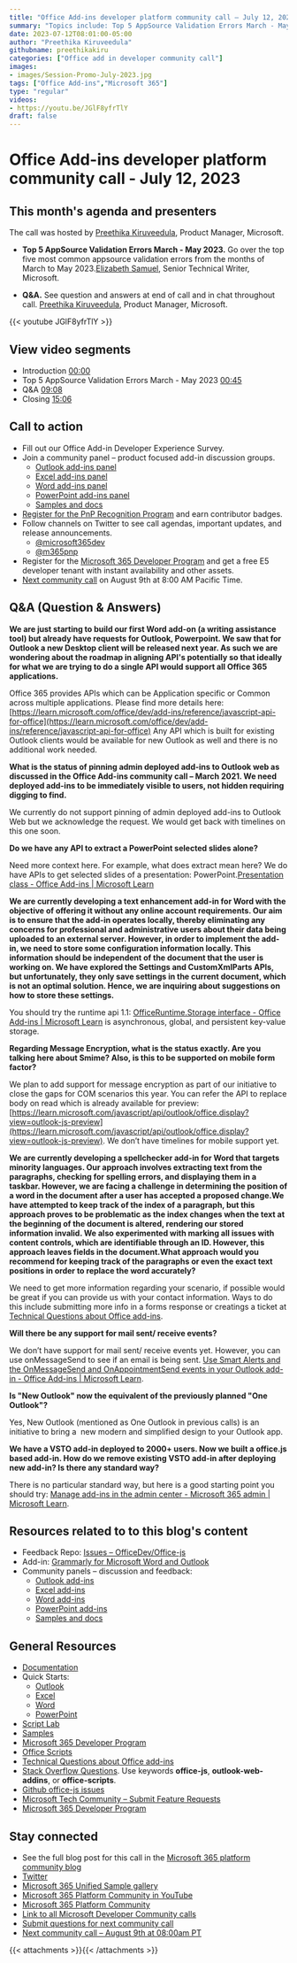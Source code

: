 ```yaml
---
title: "Office Add-ins developer platform community call – July 12, 2023"
summary: "Topics include: Top 5 AppSource Validation Errors March - May 2023 presented by Elizabeth Samuel, Senior Technical Writer at Microsoft. Call hosted by Preethika Kiruveedula, Product Manager at Microsoft. Recorded on July 12, 2023."
date: 2023-07-12T08:01:00-05:00
author: "Preethika Kiruveedula"
githubname: preethikakiru
categories: ["Office add in developer community call"]
images:
- images/Session-Promo-July-2023.jpg
tags: ["Office Add-ins","Microsoft 365"]
type: "regular"
videos:
- https://youtu.be/JGlF8yfrTlY
draft: false
---
```


# Office Add-ins developer platform community call - July 12, 2023

## This month's agenda and presenters

The call was hosted by [Preethika Kiruveedula](www.linkedin.com/in/preethika-kiruveedula-529b7a148), Product Manager, Microsoft.

* **Top 5 AppSource Validation Errors March - May 2023.** Go over the top five most common appsource validation errors from the months of March to May 2023.[Elizabeth Samuel](https://github.com/elizabethsamuel-msft), Senior Technical Writer, Microsoft.

* **Q&A.** See question and answers at end of call and in chat throughout call. [Preethika Kiruveedula](www.linkedin.com/in/preethika-kiruveedula-529b7a14), Product Manager, Microsoft.

{{< youtube JGlF8yfrTlY >}}

## View video segments

* Introduction [00:00](https://www.youtube.com/watch?v=JGlF8yfrTlY)
* Top 5 AppSource Validation Errors March - May 2023 [00:45](https://youtu.be/JGlF8yfrTlY?t=45)
* Q&A [09:08](https://youtu.be/JGlF8yfrTlY?t=547)
* Closing [15:06](https://youtu.be/JGlF8yfrTlY?t=908)


## Call to action

* Fill out our Office Add-in Developer Experience Survey.
* Join a community panel – product focused add-in discussion groups.
    * [Outlook add-ins panel](https://ux.microsoft.com/Panel/OutlookAddinDeveloper)
    * [Excel add-ins panel](https://ux.microsoft.com/Panel/ExcelAddinDeveloper)
    * [Word add-ins panel](https://ux.microsoft.com/Panel/WordAddinDeveloper)
    * [PowerPoint add-ins panel](https://ux.microsoft.com/Panel/PowerPointAddinDeveloper)
    * [Samples and docs](https://ux.microsoft.com/Panel/OfficeAddinImproveSamplesDocs)
* [Register for the PnP Recognition Program](https://pnp.github.io/recognitionprogram/) and earn contributor badges.
* Follow channels on Twitter to see call agendas, important updates, and release announcements.
    * [@microsoft365dev](https://twitter.com/microsoft365dev)
    * [@m365pnp](https://twitter.com/m365pnp)
* Register for the [Microsoft 365 Developer Program](https://aka.ms/m365/devprogram) and get a free E5 developer tenant with instant availability and other assets.
* [Next community call](https://aka.ms/officeaddinscommunitycall) on August 9th at 8:00 AM Pacific Time.

## Q&A (Question & Answers)

**We are just starting to build our first Word add-on (a writing assistance tool) but already have requests for Outlook, Powerpoint. We saw that for Outlook a new Desktop client will be released next year. As such we are wondering about the roadmap in aligning API's potentially so that ideally for what we are trying to do a single API would support all Office 365 applications.**

Office 365 provides APIs which can be Application specific or Common across multiple applications. Please find more details here: [https://learn.microsoft.com/office/dev/add-ins/reference/javascript-api-for-office](https://learn.microsoft.com/office/dev/add-ins/reference/javascript-api-for-office) Any API which is built for existing Outlook clients would be available for new Outlook as well and there is no additional work needed.

**What is the status of pinning admin deployed add-ins to Outlook web as discussed in the Office Add-ins community call – March 2021. We need deployed add-ins to be immediately visible to users, not hidden requiring digging to find.**

We currently do not support pinning of admin deployed add-ins to Outlook Web but we acknowledge the request. We would get back with timelines on this one soon.

**Do we have any API to extract a PowerPoint selected slides alone?**

Need more context here. For example, what does extract mean here? We do have APIs to get selected slides of a presentation: PowerPoint.[Presentation class - Office Add-ins | Microsoft Learn](https://learn.microsoft.com/javascript/api/powerpoint/powerpoint.presentation?view=powerpoint-js-preview#powerpoint-powerpoint-presentation-getselectedslides-member(1))

**We are currently developing a text enhancement add-in for Word with the objective of offering it without any online account requirements. Our aim is to ensure that the add-in operates locally, thereby eliminating any concerns for professional and administrative users about their data being uploaded to an external server. However, in order to implement the add-in, we need to store some configuration information locally. This information should be independent of the document that the user is working on. We have explored the Settings and CustomXmlParts APIs, but unfortunately, they only save settings in the current document, which is not an optimal solution. Hence, we are inquiring about suggestions on how to store these settings.**

You should try the runtime api 1.1: [OfficeRuntime.Storage interface - Office Add-ins | Microsoft Learn](https://learn.microsoft.com/javascript/api/office-runtime/officeruntime.storage?view=word-js-preview) is asynchronous, global, and persistent key-value storage.

**Regarding Message Encryption, what is the status exactly. Are you talking here about Smime? Also, is this to be supported on mobile form factor?**

 We plan to add support for message encryption as part of our initiative to close the gaps for COM scenarios this year. You can refer the API to replace body on read which is already available for preview: [https://learn.microsoft.com/javascript/api/outlook/office.display?view=outlook-js-preview](https://learn.microsoft.com/javascript/api/outlook/office.display?view=outlook-js-preview). We don’t have timelines for mobile support yet.

**We are currently developing a spellchecker add-in for Word that targets minority languages. Our approach involves extracting text from the paragraphs, checking for spelling errors, and displaying them in a taskbar. However, we are facing a challenge in determining the position of a word in the document after a user has accepted a proposed change.We have attempted to keep track of the index of a paragraph, but this approach proves to be problematic as the index changes when the text at the beginning of the document is altered, rendering our stored information invalid. We also experimented with marking all issues with content controls, which are identifiable through an ID. However, this approach leaves fields in the document.What approach would you recommend for keeping track of the paragraphs or even the exact text positions in order to replace the word accurately?**

We need to get more information regarding your scenario, if possible would be great if you can provide us with your contact information. Ways to do this include submitting more info in a forms response or creatings a ticket at [Technical Questions about Office add-ins](https://aka.ms/office-addins-dev-questions).

**Will there be any support for mail sent/ receive events?**

We don’t have support for mail sent/ receive events yet. However, you can use onMessageSend to see if an email is being sent. [Use Smart Alerts and the OnMessageSend and OnAppointmentSend events in your Outlook add-in - Office Add-ins | Microsoft Learn](https://learn.microsoft.com/office/dev/add-ins/outlook/smart-alerts-onmessagesend-walkthrough?tabs=xmlmanifest).

**Is "New Outlook" now the equivalent of the previously planned "One Outlook"?**

Yes, New Outlook (mentioned as One Outlook in previous calls) is an initiative to bring a  new modern and simplified design to your Outlook app.

**We have a VSTO add-in deployed to 2000+ users. Now we built a office.js based add-in. How do we remove existing VSTO add-in after deploying new add-in? Is there any standard way?**

There is no particular standard way, but here is a good starting point you should try: [Manage add-ins in the admin center - Microsoft 365 admin | Microsoft Learn](https://learn.microsoft.com/microsoft-365/admin/manage/manage-addins-in-the-admin-center?view=o365-worldwide).

## Resources related to to this blog's content

* Feedback Repo: [Issues – OfficeDev/Office-js](https://github.com/OfficeDev/office-js/issues)
* Add-in: [Grammarly for Microsoft Word and Outlook](https://www.grammarly.com/office-addin)
* Community panels – discussion and feedback:
  * [Outlook add-ins](https://ux.microsoft.com/Panel/OutlookAddinDeveloper)
  * [Excel add-ins](https://ux.microsoft.com/Panel/ExcelAddinDeveloper)
  * [Word add-ins ](https://ux.microsoft.com/Panel/WordAddinDeveloper)
  * [PowerPoint add-ins](https://ux.microsoft.com/Panel/PowerPointAddinDeveloper)
  * [Samples and docs](https://ux.microsoft.com/Panel/OfficeAddinImproveSamplesDocs)

## General Resources

* [Documentation](https://aka.ms/office-add-ins-docs)
* Quick Starts:
  * [Outlook](https://learn.microsoft.com/office/dev/add-ins/quickstarts/outlook-quickstart)
  * [Excel](https://learn.microsoft.com/office/dev/add-ins/quickstarts/excel-quickstart-jquery)
  * [Word](https://learn.microsoft.com/office/dev/add-ins/quickstarts/word-quickstart)
  * [PowerPoint](https://learn.microsoft.com/office/dev/add-ins/quickstarts/powerpoint-quickstart)
* [Script Lab](https://aka.ms/getscriptlab)
* [Samples](https://aka.ms/officeaddinsamples)
* [Microsoft 365 Developer Program](https://aka.ms/M365devprogram)
* [Office Scripts](aka.ms/office-scripts-docs)
* [Technical Questions about Office add-ins](https://aka.ms/office-addins-dev-questions)
* [Stack Overflow Questions](https://stackoverflow.com). Use keywords **office-js**, **outlook-web-addins**, or **office-scripts**.
* [Github office-js issues](https://github.com/OfficeDev/office-js/issues)
* [Microsoft Tech Community – Submit Feature Requests](https://aka.ms/m365dev-suggestions)
* [Microsoft 365 Developer Program](https://aka.ms/M365devprogram)

## Stay connected

* See the full blog post for this call in the [Microsoft 365 platform community blog](https://aka.ms/m365pnp/blog)
* [Twitter](https://twitter.com/microsoft365dev)
* [Microsoft 365 Unified Sample gallery](https://aka.ms/community/samples)
* [Microsoft 365 Platform Community in YouTube](https://aka.ms/community/videos)
* [Microsoft 365 Platform Community](https://aka.ms/community/home)
* [Link to all Microsoft Developer Community calls](https://aka.ms/M365DevCalls)
* [Submit questions for next community call](https://aka.ms/officeaddinsform)
* [Next community call – August 9th at 08:00am PT](https://aka.ms/officeaddinscommunitycall)

{{< attachments >}}{{< /attachments >}}
